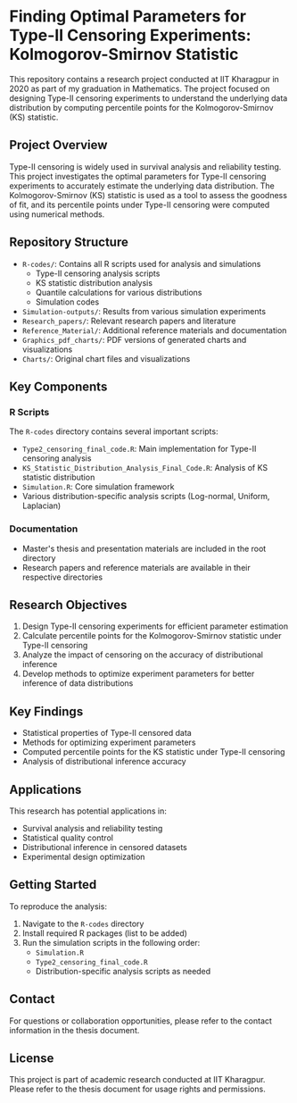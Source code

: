 # Finding Optimal Parameters for Type-II Censoring Experiments: Kolmogorov-Smirnov Statistic

This repository contains a research project conducted at IIT Kharagpur in 2020 as part of my graduation in Mathematics. The project focused on designing Type-II censoring experiments to understand the underlying data distribution by computing percentile points for the Kolmogorov-Smirnov (KS) statistic.

## Project Overview

Type-II censoring is widely used in survival analysis and reliability testing. This project investigates the optimal parameters for Type-II censoring experiments to accurately estimate the underlying data distribution. The Kolmogorov-Smirnov (KS) statistic is used as a tool to assess the goodness of fit, and its percentile points under Type-II censoring were computed using numerical methods.

## Repository Structure

- `R-codes/`: Contains all R scripts used for analysis and simulations
  - Type-II censoring analysis scripts
  - KS statistic distribution analysis
  - Quantile calculations for various distributions
  - Simulation codes
- `Simulation-outputs/`: Results from various simulation experiments
- `Research_papers/`: Relevant research papers and literature
- `Reference_Material/`: Additional reference materials and documentation
- `Graphics_pdf_charts/`: PDF versions of generated charts and visualizations
- `Charts/`: Original chart files and visualizations

## Key Components

### R Scripts
The `R-codes` directory contains several important scripts:
- `Type2_censoring_final_code.R`: Main implementation for Type-II censoring analysis
- `KS_Statistic_Distribution_Analysis_Final_Code.R`: Analysis of KS statistic distribution
- `Simulation.R`: Core simulation framework
- Various distribution-specific analysis scripts (Log-normal, Uniform, Laplacian)

### Documentation
- Master's thesis and presentation materials are included in the root directory
- Research papers and reference materials are available in their respective directories

## Research Objectives

1. Design Type-II censoring experiments for efficient parameter estimation
2. Calculate percentile points for the Kolmogorov-Smirnov statistic under Type-II censoring
3. Analyze the impact of censoring on the accuracy of distributional inference
4. Develop methods to optimize experiment parameters for better inference of data distributions

## Key Findings

- Statistical properties of Type-II censored data
- Methods for optimizing experiment parameters
- Computed percentile points for the KS statistic under Type-II censoring
- Analysis of distributional inference accuracy

## Applications

This research has potential applications in:
- Survival analysis and reliability testing
- Statistical quality control
- Distributional inference in censored datasets
- Experimental design optimization

## Getting Started

To reproduce the analysis:
1. Navigate to the `R-codes` directory
2. Install required R packages (list to be added)
3. Run the simulation scripts in the following order:
   - `Simulation.R`
   - `Type2_censoring_final_code.R`
   - Distribution-specific analysis scripts as needed

## Contact

For questions or collaboration opportunities, please refer to the contact information in the thesis document.

## License

This project is part of academic research conducted at IIT Kharagpur. Please refer to the thesis document for usage rights and permissions.
